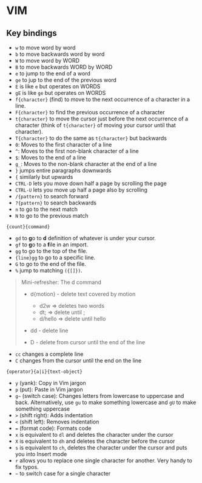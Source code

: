 # VIM

## Key bindings

- `w` to move word by word
- `b` to move backwards word by word
- `W` to move word by WORD
- `B` to move backwards WORD by WORD
- `e` to jump to the end of a word
- `ge` to jup to the end of the previous word
- `E` is like `e` but operates on WORDS
- `gE` is like `ge` but operates on WORDS
- `f{character}` (find) to move to the next occurrence of a character in a line.
- `F{character}` to find the previous occurrence of a character
- `t{character}` to move the cursor just before the next occurrence of a character (think of `t{character}` of moving your cursor until that character).
- `T{character}` to do the same as `t{character}` but backwards
- `0`: Moves to the first character of a line
- `^`: Moves to the first non-blank character of a line
- `$`: Moves to the end of a line
- `g_`: Moves to the non-blank character at the end of a line
- `}` jumps entire paragraphs downwards
- `{` similarly but upwards
- `CTRL-D` lets you move down half a page by scrolling the page
- `CTRL-U` lets you move up half a page also by scrolling
- `/{pattern}` to search forward
- `?{pattern}` to search backwards
- `n` to go to the next match
- `N` to go to the previous match

```
{count}{command}
```

- `gd` to **g**o to **d** definition of whatever is under your cursor.
- `gf` to **g**o to a **f**ile in an import.
- `gg` to go to the top of the file.
- `{line}gg` to go to a specific line.
- `G` to go to the end of the file.
- `%` jump to matching `({[]})`.

> Mini-refresher: The d command
>
> - d{motion} - delete text covered by motion
>
>   - d2w => deletes two words
>   - dt; => delete until ;
>   - d/hello => delete until hello
>
> - dd - delete line
> - D - delete from cursor until the end of the line

- `cc` changes a complete line
- `C` changes from the cursor until the end on the line

```
{operator}{a|i}{text-object}
```

- `y` (yank): Copy in Vim jargon
- `p` (put): Paste in Vim jargon
- `g~` (switch case): Changes letters from lowercase to uppercase and back. Alternatively, use `gu` to make something lowercase and `gU` to make something uppercase
- `>` (shift right): Adds indentation
- `<` (shift left): Removes indentation
- `=` (format code): Formats code
- `x` is equivalent to `dl` and deletes the character under the cursor
- `X` is equivalent to `dh` and deletes the character before the cursor
- `s` is equivalent to `ch`, deletes the character under the cursor and puts you into Insert mode
- `r` allows you to replace one single character for another. Very handy to fix typos.
- `~` to switch case for a single character